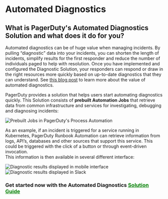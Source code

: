 # Automated Diagnostics

## What is PagerDuty's Automated Diagnostics Solution and what does it do for you?
Automated diagnostics can be of huge value when managing incidents. By pulling “diagnostic” data into your incidents, you can shorten the length of incidents, simplify results for the first responder and reduce the number of individuals paged to help with resolution.  Once you have implemented and configured the Diagnostic Solution, your responders can respond or draw in the right resources more quickly based on up-to-date diagnostics that they can understand. 
See [this blog post](https://www.pagerduty.com/blog/democratize-capabilities-automation-actions) to learn more about the value of automated diagnostics.

PagerDuty provides a solution that helps users start automating diagnostics quickly. This Solution consists of **prebuilt Automation Jobs** that retrieve data from common infrastructure and services for investigating, debugging and diagnosing incidents:

![Prebuilt Jobs in PagerDuty's Process Automation](@assets/img/solutions-auto-diag-library.png)

As an example, if an incident is triggered for a service running in Kubernetes, PagerDuty Runbook Automation can retrieve information from logs, API’s, databases and other sources that support this service.  This could be triggered with the click of a button or through event-driven invocation.<br>
This information is then available in several different interface:

![Diagnostic results displayed in mobile interface](@assets/img/diag_in_mobile.png)<br>
![Diagnostic results displayed in Slack](@assets/img/diag_in_slack.png)<br>

### **Get started now with the Automated Diagnostics [<span style="color:green"><ins>Solution Guide</ins></span>](/learning/solutions/automated-diagnostics/getting-started.html)**